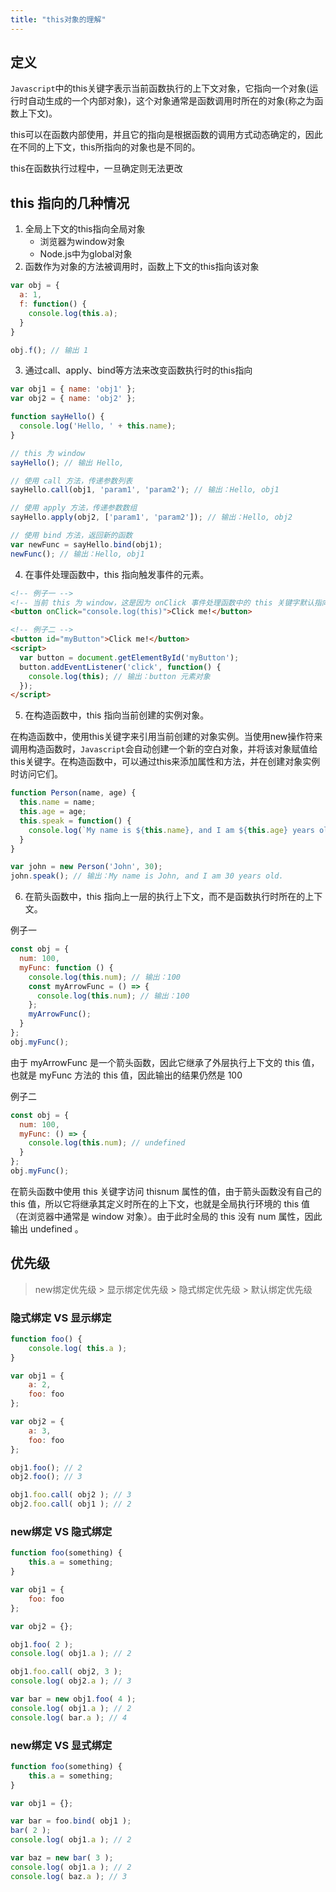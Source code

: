 ```yaml
---
title: "this对象的理解"
---
```


## 定义

`Javascript`中的<span class="e-1">this</span>关键字表示当前函数执行的上下文对象，它指向一个对象(运行时自动生成的一个内部对象)，这个对象通常是函数调用时所在的对象(称之为函数上下文)。

<span class="e-1">this</span>可以在函数内部使用，并且它的指向是根据函数的调用方式动态确定的，因此在不同的上下文，<span class="e-1">this</span>所指向的对象也是不同的。

<span class="e-1">this</span>在函数执行过程中，一旦确定则无法更改

## this 指向的几种情况

1. 全局上下文的<span class="e-1">this</span>指向全局对象
    - 浏览器为<span class="e-1">window</span>对象
    - Node.js中为<span class="e-1">global</span>对象
2. 函数作为对象的方法被调用时，函数上下文的<span class="e-1">this</span>指向该对象

```js
var obj = {
  a: 1,
  f: function() {
    console.log(this.a);
  }
}

obj.f(); // 输出 1
```

3. 通过<span class="e-1">call</span>、<span class="e-1">apply</span>、<span class="e-1">bind</span>等方法来改变函数执行时的<span class="e-1">this</span>指向

```js
var obj1 = { name: 'obj1' };
var obj2 = { name: 'obj2' };

function sayHello() {
  console.log('Hello, ' + this.name);
}

// this 为 window
sayHello(); // 输出 Hello,

// 使用 call 方法，传递参数列表
sayHello.call(obj1, 'param1', 'param2'); // 输出：Hello, obj1

// 使用 apply 方法，传递参数数组
sayHello.apply(obj2, ['param1', 'param2']); // 输出：Hello, obj2

// 使用 bind 方法，返回新的函数
var newFunc = sayHello.bind(obj1);
newFunc(); // 输出：Hello, obj1
```

4. 在事件处理函数中，<span class="e-1">this</span> 指向触发事件的元素。

```html
<!-- 例子一 -->
<!-- 当前 this 为 window，这是因为 onClick 事件处理函数中的 this 关键字默认指向全局对象，也就是 window 对象 -->
<button onClick="console.log(this)">Click me!</button>

<!-- 例子二 -->
<button id="myButton">Click me!</button>
<script>
  var button = document.getElementById('myButton');
  button.addEventListener('click', function() {
    console.log(this); // 输出：button 元素对象
  });
</script>
```

5. 在构造函数中，<span class="e-1">this</span> 指向当前创建的实例对象。

在构造函数中，使用<span class="e-1">this</span>关键字来引用当前创建的对象实例。当使用<span class="e-1">new</span>操作符来调用构造函数时，`Javascript`会自动创建一个新的空白对象，并将该对象赋值给<span class="e-1">this</span>关键字。在构造函数中，可以通过<span class="e-1">this</span>来添加属性和方法，并在创建对象实例时访问它们。

```js
function Person(name, age) {
  this.name = name;
  this.age = age;
  this.speak = function() {
    console.log(`My name is ${this.name}, and I am ${this.age} years old.`);
  }
}

var john = new Person('John', 30);
john.speak(); // 输出：My name is John, and I am 30 years old.
```

6. 在箭头函数中，<span class="e-1">this</span> 指向上一层的执行上下文，而不是函数执行时所在的上下文。

例子一

```js
const obj = {
  num: 100,
  myFunc: function () {
    console.log(this.num); // 输出：100
    const myArrowFunc = () => {
      console.log(this.num); // 输出：100
    };
    myArrowFunc();
  }
};
obj.myFunc();
```

由于  <span class="e-1">myArrowFunc</span>  是一个箭头函数，因此它继承了外层执行上下文的  <span class="e-1">this</span>  值，也就是  <span class="e-1">myFunc</span>  方法的  <span class="e-1">this</span>  值，因此输出的结果仍然是 100

例子二

```js
const obj = {
  num: 100,
  myFunc: () => {
    console.log(this.num); // undefined
  }
};
obj.myFunc();
```

在箭头函数中使用  <span class="e-1">this</span>  关键字访问  <span class="e-1">this</span>num  属性的值，由于箭头函数没有自己的  <span class="e-1">this</span>  值，所以它将继承其定义时所在的上下文，也就是全局执行环境的  <span class="e-1">this</span>  值（在浏览器中通常是  <span class="e-1">window</span>  对象）。由于此时全局的  <span class="e-1">this</span>  没有  <span class="e-1">num</span>  属性，因此输出  <span class="e-1">undefined</span> 。


## 优先级

> new绑定优先级 > 显示绑定优先级 > 隐式绑定优先级 > 默认绑定优先级

### 隐式绑定 VS 显示绑定

```js
function foo() {
    console.log( this.a );
}

var obj1 = {
    a: 2,
    foo: foo
};

var obj2 = {
    a: 3,
    foo: foo
};

obj1.foo(); // 2
obj2.foo(); // 3

obj1.foo.call( obj2 ); // 3
obj2.foo.call( obj1 ); // 2
```

### new绑定 VS 隐式绑定

```js
function foo(something) {
    this.a = something;
}

var obj1 = {
    foo: foo
};

var obj2 = {};

obj1.foo( 2 );
console.log( obj1.a ); // 2

obj1.foo.call( obj2, 3 );
console.log( obj2.a ); // 3

var bar = new obj1.foo( 4 );
console.log( obj1.a ); // 2
console.log( bar.a ); // 4
```

### new绑定 VS 显式绑定

```js
function foo(something) {
    this.a = something;
}

var obj1 = {};

var bar = foo.bind( obj1 );
bar( 2 );
console.log( obj1.a ); // 2

var baz = new bar( 3 );
console.log( obj1.a ); // 2
console.log( baz.a ); // 3
```